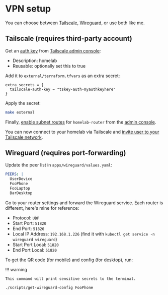 # VPN setup

You can choose between [Tailscale](https://tailscale.com), [Wireguard](https://www.wireguard.com), or use both like me.

## Tailscale (requires third-party account)

Get an [auth key](https://tailscale.com/kb/1085/auth-keys) from [Tailscale admin console](https://login.tailscale.com/admin/authkeys):

- Description: homelab
- Reusable: optionally set this to true

Add it to `external/terraform.tfvars` as an extra secret:

```hcl
extra_secrets = {
  tailscale-auth-key = "tskey-auth-myauthkeyhere"
}
```

Apply the secret:

```sh
make external
```

Finally, [enable subnet routes](https://tailscale.com/kb/1019/subnets#step-3-enable-subnet-routes-from-the-admin-console) for `homelab-router`
from the [admin console](https://login.tailscale.com/admin/machines).

You can now connect to your homelab via Tailscale and [invite user to your Tailscale network](https://tailscale.com/kb/1371/invite-users).

## Wireguard (requires port-forwarding)

Update the peer list in `apps/wireguard/values.yaml`:

```yaml
PEERS: |
  UserDevice
  FooPhone
  FooLaptop
  BarDesktop
```

Go to your router settings and forward the Wireguard service.
Each router is different, here's mine for reference:

- Protocol: `UDP`
- Start Port: `51820`
- End Port: `51820`
- Local IP Address: `192.168.1.226` (find it with `kubectl get service -n wireguard wireguard`)
- Start Port Local: `51820`
- End Port Local: `51820`

To get the QR code (for mobile) and config (for desktop), run:

!!! warning

    This command will print sensitive secrets to the terminal.

```sh
./scripts/get-wireguard-config FooPhone
```
